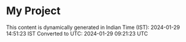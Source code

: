 # My Project

This content is dynamically generated in Indian Time (IST): 2024-01-29 14:51:23 IST
Converted to UTC: 2024-01-29 09:21:23 UTC
